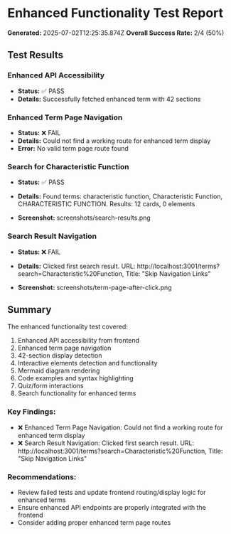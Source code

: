 # Enhanced Functionality Test Report

**Generated:** 2025-07-02T12:25:35.874Z
**Overall Success Rate:** 2/4 (50%)

## Test Results


### Enhanced API Accessibility
- **Status:** ✅ PASS
- **Details:** Successfully fetched enhanced term with 42 sections




### Enhanced Term Page Navigation
- **Status:** ❌ FAIL
- **Details:** Could not find a working route for enhanced term display
- **Error:** No valid term page route found



### Search for Characteristic Function
- **Status:** ✅ PASS
- **Details:** Found terms: characteristic function, Characteristic Function, CHARACTERISTIC FUNCTION. Results: 12 cards, 0 elements

- **Screenshot:** screenshots/search-results.png


### Search Result Navigation
- **Status:** ❌ FAIL
- **Details:** Clicked first search result. URL: http://localhost:3001/terms?search=Characteristic%20Function, Title: "Skip Navigation Links"

- **Screenshot:** screenshots/term-page-after-click.png


## Summary

The enhanced functionality test covered:
1. Enhanced API accessibility from frontend
2. Enhanced term page navigation  
3. 42-section display detection
4. Interactive elements detection and functionality
5. Mermaid diagram rendering
6. Code examples and syntax highlighting
7. Quiz/form interactions
8. Search functionality for enhanced terms

### Key Findings:
- ❌ Enhanced Term Page Navigation: Could not find a working route for enhanced term display
- ❌ Search Result Navigation: Clicked first search result. URL: http://localhost:3001/terms?search=Characteristic%20Function, Title: "Skip Navigation Links"

### Recommendations:
- Review failed tests and update frontend routing/display logic for enhanced terms
- Ensure enhanced API endpoints are properly integrated with the frontend
- Consider adding proper enhanced term page routes